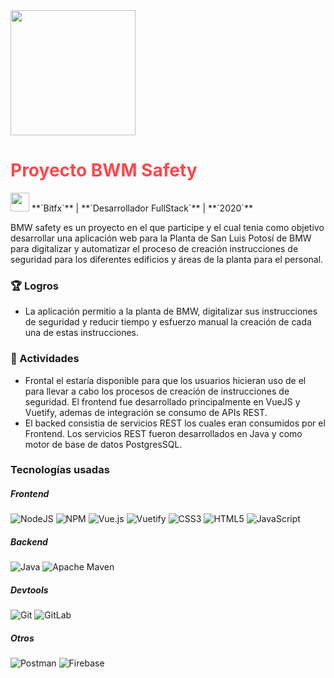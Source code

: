 <img src="../assets/images/projects/BMW.png" width="200" height="200">

# <font color="#FF474C">**Proyecto BWM Safety**</font>

<img src="../assets/images/company-logos/bitfx.png" width="30" height="30">
**`Bitfx`** |
**`Desarrollador FullStack`** |
**`2020`**

BMW safety es un proyecto en el que participe y el cual tenia como objetivo desarrollar una aplicación web para la Planta de San Luis Potosí de BMW para digitalizar y automatizar el proceso de creación instrucciones de seguridad para los diferentes edificios y áreas de la planta para el personal.

### 🏆 Logros
- La aplicación permitio a la planta de BMW, digitalizar sus instrucciones de seguridad y reducir tiempo y esfuerzo manual la creación de cada una de estas instrucciones.

### 📝 Actividades

- Frontal el estaría disponible para que los usuarios hicieran uso de el para llevar a cabo los procesos de creación de instrucciones de seguridad. El frontend fue desarrollado principalmente en VueJS y Vuetify, ademas de integración se consumo de APIs REST.
- El backed consistia de servicios REST los cuales eran consumidos por el Frontend. Los servicios REST fueron desarrollados en Java y como motor de base de datos PostgresSQL.

### Tecnologías usadas

##### **Frontend**
![NodeJS](https://img.shields.io/badge/node.js-6DA55F?style=for-the-badge&logo=node.js&logoColor=white)
![NPM](https://img.shields.io/badge/NPM-%23CB3837.svg?style=for-the-badge&logo=npm&logoColor=white)
![Vue.js](https://img.shields.io/badge/vuejs-%2335495e.svg?style=for-the-badge&logo=vuedotjs&logoColor=%234FC08D)
![Vuetify](https://img.shields.io/badge/Vuetify-1867C0?style=for-the-badge&logo=vuetify&logoColor=AEDDFF)
![CSS3](https://img.shields.io/badge/css3-%231572B6.svg?style=for-the-badge&logo=css3&logoColor=white)
![HTML5](https://img.shields.io/badge/html5-%23E34F26.svg?style=for-the-badge&logo=html5&logoColor=white)
![JavaScript](https://img.shields.io/badge/javascript-%23323330.svg?style=for-the-badge&logo=javascript&logoColor=%23F7DF1E)


##### **Backend**
![Java](https://img.shields.io/badge/java-%23ED8B00.svg?style=for-the-badge&logo=openjdk&logoColor=white)
![Apache Maven](https://img.shields.io/badge/Apache%20Maven-C71A36?style=for-the-badge&logo=Apache%20Maven&logoColor=white)

##### **Devtools**
![Git](https://img.shields.io/badge/git-%23F05033.svg?style=for-the-badge&logo=git&logoColor=white)
![GitLab](https://img.shields.io/badge/gitlab-%23181717.svg?style=for-the-badge&logo=gitlab&logoColor=white)

##### **Otros**
![Postman](https://img.shields.io/badge/Postman-FF6C37?style=for-the-badge&logo=postman&logoColor=white)
![Firebase](https://img.shields.io/badge/Firebase-039BE5?style=for-the-badge&logo=Firebase&logoColor=white)
